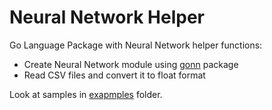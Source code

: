 # Neural Network Helper

Go Language Package with Neural Network helper functions:

- Create Neural Network module using [gonn](https://github.com/fxsjy/gonn) package
- Read CSV files and convert it to float format

Look at samples in [exapmples](./tree/main/examples) folder. 